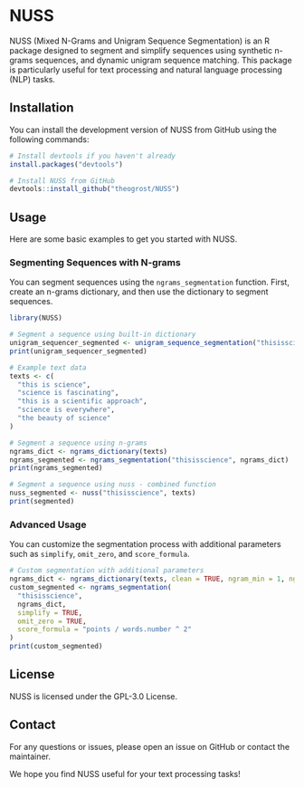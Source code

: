 # NUSS

NUSS (Mixed N-Grams and Unigram Sequence Segmentation) is an R package designed to segment and simplify sequences using synthetic n-grams sequences, and dynamic unigram sequence matching. This package is particularly useful for text processing and natural language processing (NLP) tasks.

## Installation

You can install the development version of NUSS from GitHub using the following commands:

```r
# Install devtools if you haven't already
install.packages("devtools")

# Install NUSS from GitHub
devtools::install_github("theogrost/NUSS")
```

## Usage

Here are some basic examples to get you started with NUSS.

### Segmenting Sequences with N-grams

You can segment sequences using the `ngrams_segmentation` function. First, create an n-grams dictionary, and then use the dictionary to segment sequences.

```r
library(NUSS)

# Segment a sequence using built-in dictionary
unigram_sequencer_segmented <- unigram_sequence_segmentation("thisisscience")
print(unigram_sequencer_segmented)

# Example text data
texts <- c(
  "this is science",
  "science is fascinating",
  "this is a scientific approach",
  "science is everywhere",
  "the beauty of science"
)

# Segment a sequence using n-grams
ngrams_dict <- ngrams_dictionary(texts)
ngrams_segmented <- ngrams_segmentation("thisisscience", ngrams_dict)
print(ngrams_segmented)

# Segment a sequence using nuss - combined function
nuss_segmented <- nuss("thisisscience", texts)
print(segmented)
```

### Advanced Usage

You can customize the segmentation process with additional parameters such as `simplify`, `omit_zero`, and `score_formula`.

```r
# Custom segmentation with additional parameters
ngrams_dict <- ngrams_dictionary(texts, clean = TRUE, ngram_min = 1, ngram_max = 5, points_filter = 1)
custom_segmented <- ngrams_segmentation(
  "thisisscience",
  ngrams_dict,
  simplify = TRUE,
  omit_zero = TRUE,
  score_formula = "points / words.number ^ 2"
)
print(custom_segmented)
```

## License

NUSS is licensed under the GPL-3.0 License.

## Contact

For any questions or issues, please open an issue on GitHub or contact the maintainer.

We hope you find NUSS useful for your text processing tasks!
